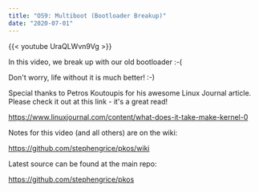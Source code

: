 ```yaml
---
title: "OS9: Multiboot (Bootloader Breakup)"
date: "2020-07-01"
---
```


{{< youtube UraQLWvn9Vg >}}

In this video, we break up with our old bootloader :-(
    
Don't worry, life without it is much better! :-)

Special thanks to Petros Koutoupis for his awesome Linux Journal article. Please check it out at this link - it's a great read!

<https://www.linuxjournal.com/content/what-does-it-take-make-kernel-0>

Notes for this video (and all others) are on the wiki:

<https://github.com/stephengrice/pkos/wiki>

Latest source can be found at the main repo:

<https://github.com/stephengrice/pkos>
